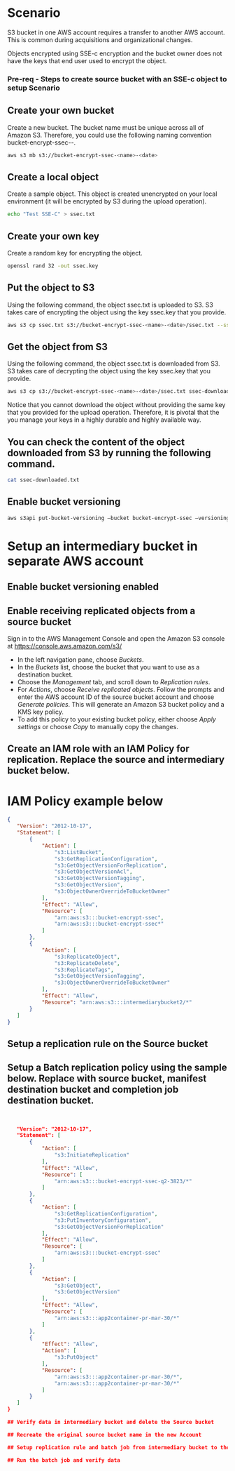 # Scenario

S3 bucket in one AWS account requires a transfer to another AWS account.  This is common during acquisitions and organizational changes. 

Objects encrypted using SSE-c encryption and the bucket owner does not have the keys that end user used to encrypt the object. 

### Pre-req - Steps to create source bucket with an SSE-c object to setup Scenario 

## Create your own bucket

Create a new bucket. The bucket name must be unique across all of Amazon S3. Therefore, you could use the following naming convention bucket-encrypt-ssec-<name>-<date>.

```bash
aws s3 mb s3://bucket-encrypt-ssec-<name>-<date>
```


## Create a local object

Create a sample object. This object is created unencrypted on your local environment (it will be encrypted by S3 during the upload operation).

```bash
echo "Test SSE-C" > ssec.txt
```


## Create your own key

Create a random key for encrypting the object.

```bash
openssl rand 32 -out ssec.key
```


## Put the object to S3

Using the following command, the object ssec.txt is uploaded to S3. S3 takes care of encrypting the object using the key ssec.key that you provide.

```bash
aws s3 cp ssec.txt s3://bucket-encrypt-ssec-<name>-<date>/ssec.txt --sse-c AES256 --sse-c-key fileb://ssec.key
```


## Get the object from S3

Using the following command, the object ssec.txt is downloaded from S3. S3 takes care of decrypting the object using the key ssec.key that you provide.

```bash
aws s3 cp s3://bucket-encrypt-ssec-<name>-<date>/ssec.txt ssec-downloaded.txt --sse-c AES256 --sse-c-key fileb://ssec.key
 ```
 
Notice that you cannot download the object without providing the same key that you provided for the upload operation. Therefore, it is pivotal that the you manage your keys in a highly durable and highly available way.

 ## You can check the content of the object downloaded from S3 by running the following command.

```bash
cat ssec-downloaded.txt
```


## Enable bucket versioning

```bash
aws s3api put-bucket-versioning —bucket bucket-encrypt-ssec —versioning-configuration Status=Enabled
```

# Setup an intermediary bucket in separate AWS account
 
## Enable bucket versioning enabled
 
 
## Enable receiving replicated objects from a source bucket

Sign in to the AWS Management Console and open the Amazon S3 console at https://console.aws.amazon.com/s3/

* In the left navigation pane, choose *Buckets*.
* In the *Buckets* list, choose the bucket that you want to use as a destination bucket.
* Choose the *Management* tab, and scroll down to *Replication rules*.
* For *Actions*, choose *Receive replicated objects*. 
    Follow the prompts and enter the AWS account ID of the source bucket account and choose *Generate policies*. This will generate an Amazon S3 bucket policy and a KMS key policy.
* To add this policy to your existing bucket policy, either choose *Apply settings* or choose *Copy* to manually copy the changes.
 
 ## Create an IAM role with an IAM Policy for replication. Replace the source and intermediary bucket below.  
 
 # IAM Policy example below
 ```json
 {
    "Version": "2012-10-17",
    "Statement": [
        {
            "Action": [
                "s3:ListBucket",
                "s3:GetReplicationConfiguration",
                "s3:GetObjectVersionForReplication",
                "s3:GetObjectVersionAcl",
                "s3:GetObjectVersionTagging",
                "s3:GetObjectVersion",
                "s3:ObjectOwnerOverrideToBucketOwner"
            ],
            "Effect": "Allow",
            "Resource": [
                "arn:aws:s3:::bucket-encrypt-ssec",
                "arn:aws:s3:::bucket-encrypt-ssec*"
            ]
        },
        {
            "Action": [
                "s3:ReplicateObject",
                "s3:ReplicateDelete",
                "s3:ReplicateTags",
                "s3:GetObjectVersionTagging",
                "s3:ObjectOwnerOverrideToBucketOwner"
            ],
            "Effect": "Allow",
            "Resource": "arn:aws:s3:::intermediarybucket2/*"
        }
    ]
}
```
 ## Setup a replication rule on the Source bucket 
 
 
 ## Setup a Batch replication policy using the sample below. Replace with source bucket, manifest destination bucket and completion job destination bucket. 
 ```json
 
 
    "Version": "2012-10-17",
    "Statement": [
        {
            "Action": [
                "s3:InitiateReplication"
            ],
            "Effect": "Allow",
            "Resource": [
                "arn:aws:s3:::bucket-encrypt-ssec-q2-3823/*"
            ]
        },
        {
            "Action": [
                "s3:GetReplicationConfiguration",
                "s3:PutInventoryConfiguration",
                "s3:GetObjectVersionForReplication"
            ],
            "Effect": "Allow",
            "Resource": [
                "arn:aws:s3:::bucket-encrypt-ssec"
            ]
        },
        {
            "Action": [
                "s3:GetObject",
                "s3:GetObjectVersion"
            ],
            "Effect": "Allow",
            "Resource": [
                "arn:aws:s3:::app2container-pr-mar-30/*"
            ]
        },
        {
            "Effect": "Allow",
            "Action": [
                "s3:PutObject"
            ],
            "Resource": [
                "arn:aws:s3:::app2container-pr-mar-30/*",
                "arn:aws:s3:::app2container-pr-mar-30/*"
            ]
        }
    ]
}

 ## Verify data in intermediary bucket and delete the Source bucket 
 
 ## Recreate the original source bucket name in the new Account 
 
 ## Setup replication rule and batch job from intermediary bucket to the new bucket (using original name) in new account
 
 ## Run the batch job and verify data 

